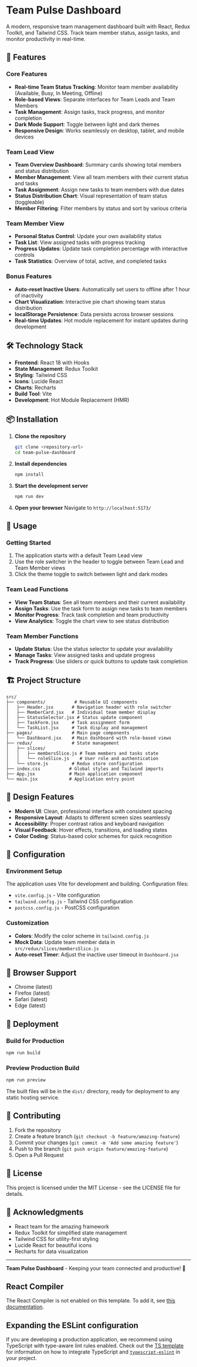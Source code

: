 # Team Pulse Dashboard

A modern, responsive team management dashboard built with React, Redux Toolkit, and Tailwind CSS. Track team member status, assign tasks, and monitor productivity in real-time.

## 🚀 Features

### Core Features
- **Real-time Team Status Tracking**: Monitor team member availability (Available, Busy, In Meeting, Offline)
- **Role-based Views**: Separate interfaces for Team Leads and Team Members
- **Task Management**: Assign tasks, track progress, and monitor completion
- **Dark Mode Support**: Toggle between light and dark themes
- **Responsive Design**: Works seamlessly on desktop, tablet, and mobile devices

### Team Lead View
- **Team Overview Dashboard**: Summary cards showing total members and status distribution
- **Member Management**: View all team members with their current status and tasks
- **Task Assignment**: Assign new tasks to team members with due dates
- **Status Distribution Chart**: Visual representation of team status (toggleable)
- **Member Filtering**: Filter members by status and sort by various criteria

### Team Member View
- **Personal Status Control**: Update your own availability status
- **Task List**: View assigned tasks with progress tracking
- **Progress Updates**: Update task completion percentage with interactive controls
- **Task Statistics**: Overview of total, active, and completed tasks

### Bonus Features
- **Auto-reset Inactive Users**: Automatically set users to offline after 1 hour of inactivity
- **Chart Visualization**: Interactive pie chart showing team status distribution
- **localStorage Persistence**: Data persists across browser sessions
- **Real-time Updates**: Hot module replacement for instant updates during development

## 🛠️ Technology Stack

- **Frontend**: React 18 with Hooks
- **State Management**: Redux Toolkit
- **Styling**: Tailwind CSS
- **Icons**: Lucide React
- **Charts**: Recharts
- **Build Tool**: Vite
- **Development**: Hot Module Replacement (HMR)

## 📦 Installation

1. **Clone the repository**
   ```bash
   git clone <repository-url>
   cd team-pulse-dashboard
   ```

2. **Install dependencies**
   ```bash
   npm install
   ```

3. **Start the development server**
   ```bash
   npm run dev
   ```

4. **Open your browser**
   Navigate to `http://localhost:5173/`

## 🎯 Usage

### Getting Started
1. The application starts with a default Team Lead view
2. Use the role switcher in the header to toggle between Team Lead and Team Member views
3. Click the theme toggle to switch between light and dark modes

### Team Lead Functions
- **View Team Status**: See all team members and their current availability
- **Assign Tasks**: Use the task form to assign new tasks to team members
- **Monitor Progress**: Track task completion and team productivity
- **View Analytics**: Toggle the chart view to see status distribution

### Team Member Functions
- **Update Status**: Use the status selector to update your availability
- **Manage Tasks**: View assigned tasks and update progress
- **Track Progress**: Use sliders or quick buttons to update task completion

## 🏗️ Project Structure

```
src/
├── components/           # Reusable UI components
│   ├── Header.jsx       # Navigation header with role switcher
│   ├── MemberCard.jsx   # Individual team member display
│   ├── StatusSelector.jsx # Status update component
│   ├── TaskForm.jsx     # Task assignment form
│   └── TaskList.jsx     # Task display and management
├── pages/               # Main page components
│   └── Dashboard.jsx    # Main dashboard with role-based views
├── redux/               # State management
│   ├── slices/
│   │   ├── membersSlice.js # Team members and tasks state
│   │   └── roleSlice.js    # User role and authentication
│   └── store.js         # Redux store configuration
├── index.css           # Global styles and Tailwind imports
├── App.jsx             # Main application component
└── main.jsx            # Application entry point
```

## 🎨 Design Features

- **Modern UI**: Clean, professional interface with consistent spacing
- **Responsive Layout**: Adapts to different screen sizes seamlessly
- **Accessibility**: Proper contrast ratios and keyboard navigation
- **Visual Feedback**: Hover effects, transitions, and loading states
- **Color Coding**: Status-based color schemes for quick recognition

## 🔧 Configuration

### Environment Setup
The application uses Vite for development and building. Configuration files:
- `vite.config.js` - Vite configuration
- `tailwind.config.js` - Tailwind CSS configuration
- `postcss.config.js` - PostCSS configuration

### Customization
- **Colors**: Modify the color scheme in `tailwind.config.js`
- **Mock Data**: Update team member data in `src/redux/slices/membersSlice.js`
- **Auto-reset Timer**: Adjust the inactive user timeout in `Dashboard.jsx`

## 📱 Browser Support

- Chrome (latest)
- Firefox (latest)
- Safari (latest)
- Edge (latest)

## 🚀 Deployment

### Build for Production
```bash
npm run build
```

### Preview Production Build
```bash
npm run preview
```

The built files will be in the `dist/` directory, ready for deployment to any static hosting service.

## 🤝 Contributing

1. Fork the repository
2. Create a feature branch (`git checkout -b feature/amazing-feature`)
3. Commit your changes (`git commit -m 'Add some amazing feature'`)
4. Push to the branch (`git push origin feature/amazing-feature`)
5. Open a Pull Request

## 📄 License

This project is licensed under the MIT License - see the LICENSE file for details.

## 🙏 Acknowledgments

- React team for the amazing framework
- Redux Toolkit for simplified state management
- Tailwind CSS for utility-first styling
- Lucide React for beautiful icons
- Recharts for data visualization

---

**Team Pulse Dashboard** - Keeping your team connected and productive! 🚀

## React Compiler

The React Compiler is not enabled on this template. To add it, see [this documentation](https://react.dev/learn/react-compiler/installation).

## Expanding the ESLint configuration

If you are developing a production application, we recommend using TypeScript with type-aware lint rules enabled. Check out the [TS template](https://github.com/vitejs/vite/tree/main/packages/create-vite/template-react-ts) for information on how to integrate TypeScript and [`typescript-eslint`](https://typescript-eslint.io) in your project.
